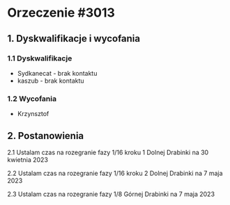 # Orzeczenie #3013

## 1. Dyskwalifikacje i wycofania
### 1.1 Dyskwalifikacje
- Sydkanecat - brak kontaktu
- kaszub - brak kontaktu
### 1.2 Wycofania
- Krzynsztof
## 2. Postanowienia
2.1 Ustalam czas na rozegranie fazy 1/16 kroku 1 Dolnej Drabinki na 30 kwietnia 2023

2.2 Ustalam czas na rozegranie fazy 1/16 kroku 2 Dolnej Drabinki na 7 maja 2023

2.3 Ustalam czas na rozegranie fazy 1/8 Górnej Drabinki na 7 maja 2023
